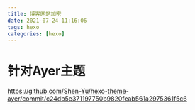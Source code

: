 ```yaml
---
title: 博客网站加密
date: 2021-07-24 11:16:06
tags: hexo
categories: [hexo]
---
```


# 针对Ayer主题

https://github.com/Shen-Yu/hexo-theme-ayer/commit/c24db5e371197750b9820feab561a2975361f5c6